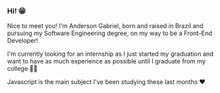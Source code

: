### Hi! 😁

Nice to meet you! I'm Anderson Gabriel, born and raised in Brazil and pursuing my Software Engineering degree, on my way to be a Front-End Developer!

I'm currently looking for an internship as I just started my graduation and want to have as much experience as possible until I graduate from my college 👨‍🎓

Javascript is the main subject I've been studying these last months ❤️
